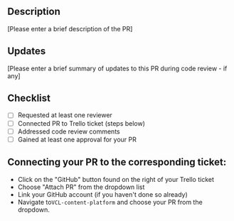 ## Description

[Please enter a brief description of the PR]

## Updates

[Please enter a brief summary of updates to this PR during code review - if any]

## Checklist

- [ ] Requested at least one reviewer
- [ ] Connected PR to Trello ticket (steps below)
- [ ] Addressed code review comments
- [ ] Gained at least one approval for your PR

## Connecting your PR to the corresponding ticket:
- Click on the "GitHub" button found on the right of your Trello ticket
- Choose "Attach PR" from the dropdown list
- Link your GitHub account (if you haven't done so already)
- Navigate to`VCL-content-platform` and choose your PR from the dropdown. 